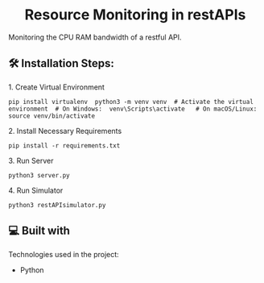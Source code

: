 <h1 align="center" id="title">Resource Monitoring in restAPIs</h1>

<p id="description">Monitoring the CPU RAM bandwidth of a restful API.</p>

<h2>🛠️ Installation Steps:</h2>

<p>1. Create Virtual Environment</p>

```
pip install virtualenv  python3 -m venv venv  # Activate the virtual environment  # On Windows:  venv\Scripts\activate   # On macOS/Linux:  source venv/bin/activate
```

<p>2. Install Necessary Requirements</p>

```
pip install -r requirements.txt
```

<p>3. Run Server</p>

```
python3 server.py
```

<p>4. Run Simulator</p>

```
python3 restAPIsimulator.py
```

<h2>💻 Built with</h2>

Technologies used in the project:

- Python
